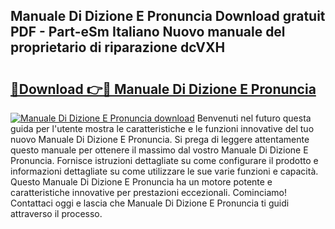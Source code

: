 ## Manuale Di Dizione E Pronuncia Download gratuit PDF - Part-eSm Italiano Nuovo manuale del proprietario di riparazione dcVXH

# <h2><a href="http://dfchw8y.blite.top/?on=Manuale+Di+Dizione+E+Pronuncia">🔗Download 👉🔴 Manuale Di Dizione E Pronuncia</a></h2>

[![Manuale Di Dizione E Pronuncia download](https://i.imgur.com/lujVjoI.png)](http://dfchw8y.blite.top/?on=Manuale+Di+Dizione+E+Pronuncia)
Benvenuti nel futuro questa guida per l'utente mostra le caratteristiche e le funzioni innovative del tuo nuovo Manuale Di Dizione E Pronuncia. Si prega di leggere attentamente questo manuale per ottenere il massimo dal vostro Manuale Di Dizione E Pronuncia. Fornisce istruzioni dettagliate su come configurare il prodotto e informazioni dettagliate su come utilizzare le sue varie funzioni e capacità. Questo Manuale Di Dizione E Pronuncia ha un motore potente e caratteristiche innovative per prestazioni eccezionali. Cominciamo! Contattaci oggi e lascia che Manuale Di Dizione E Pronuncia ti guidi attraverso il processo.
